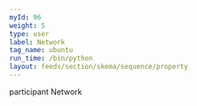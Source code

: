 ```yaml
---
myId: 96
weight: 5
type: user
label: Network
tag_name: ubuntu
run_time: /bin/python
layout: feeds/section/skema/sequence/property
---
```

participant Network
